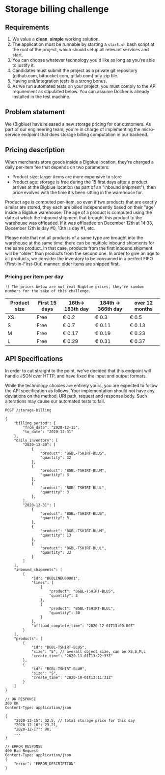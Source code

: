 # Storage billing challenge

## Requirements

1. We value a **clean**, **simple** working solution.
2. The application must be runnable by starting a `start.sh` bash script at the root of the project, which should setup all relevant services and start.
3. You can choose whatever technology you'd like as long as you're able to justify it.
4. Candidates must submit the project as a private git repository (github.com, bitbucket.com, gitlab.com) or a zip file.
5. Having unit/integration tests is a strong bonus.
6. As we run automated tests on your project, you must comply to the API requirement as stipulated below. You can assume Docker is already installed in the test machine.

## Problem statement

We (Bigblue) have released a new storage pricing for our customers. As part of our engineering team, you're in charge of implementing the micro-service endpoint that does storage billing computation in our backend.

## Pricing description

When merchants store goods inside a Bigblue location, they're charged a daily per-item fee that depends on two parameters:

- Product size: larger items are more expensive to store
- Product age: storage is free during the 15 first days after a product arrives at the Bigblue location (as part of an "inbound shipment"), then price evolves with the time it's been sitting in the warehouse for.

Product age is computed per-item, so even if two products that are exactly similar are stored, they each are billed independently based on their "age" inside a Bigblue warehouse. The age of a product is computed using the date at which the inbound shipment that brought this product to the warehouse was offloaded. If it was offloaded on December 12th at 14:33, December 12th is day #0, 13th is day #1, etc.

Please note that not all products of a same type are brought into the warehouse at the same time: there can be multiple inbound shipments for the same product. In that case, products from the first inbound shipment will be "older" than products from the second one. In order to give an age to all products, we consider the inventory to be consumed in a perfect FIFO (First-In-First-Out) manner: older items are shipped first.

### Pricing per item per day

```
!! The prices below are not real Bigblue prices, they're random numbers for the sake of this challenge.
```

| Product size | First 15 days | 16th-> 183th day | 184th -> 366th day | over 12 months |
| ------------ | ------------- | ---------------- | ------------------ | -------------- |
| XS           | Free          | € 0.2            | € 0.3              | € 0.5          |
| S            | Free          | € 0.7            | € 0.11             | € 0.13         |
| M            | Free          | € 0.17           | € 0.19             | € 0.23         |
| L            | Free          | € 0.29           | € 0.31             | € 0.37         |

## API Specifications

In order to cut straight to the point, we've decided that this endpoint will handle JSON over HTTP, and have fixed the input and output formats.

While the technology choices are entirely yours, you are expected to follow the API specification as follows. Your implementation should not have any deviations on the method, URI path, request and response body. Such alterations may cause our automated tests to fail.

```
POST /storage-billing

{
	"billing_period": {
		"from_date": "2020-12-15",
		"to_date": "2020-12-31"
	},
	"daily_inventory": [
		"2020-12-30": [
			{
				"product": "BGBL-TSHIRT-BLUS",
				"quantity": 32
			},
			{
				"product": "BGBL-TSHIRT-BLUM",
				"quantity": 3
			},
			{
				"product": "BGBL-TSHIRT-BLUL",
				"quantity": 3
			},
		],
		"2020-12-31": [
			{
				"product": "BGBL-TSHIRT-BLUS",
				"quantity": 3
			},
			{
				"product": "BGBL-TSHIRT-BLUM",
				"quantity": 13
			},
			{
				"product": "BGBL-TSHIRT-BLUL",
				"quantity": 33
			}
		]
	],
	"inbound_shipments": [
		{
			"id": "BGBLINEU00001",
			"lines": [
				{
					"product": "BGBL-TSHIRT-BLUS",
					"quantity": 3
				},
				{
					"product": "BGBL-TSHIRT-BLUL",
					"quantity": 30
				}
			],
			"offload_complete_time": "2020-12-01T13:00:00Z"
		}
	],
	"products": [
		{
			"id": "BGBL-TSHIRT-BLUS",
			"size": "S", // overall object size, can be XS,S,M,L
			"create_time": "2020-11-01T13:22:33Z"
		},
		{
			"id": "BGBL-TSHIRT-BLUM",
			"size": "S",
			"create_time": "2020-10-01T13:11:31Z"
		}
	]
}

// OK RESPONSE
200 OK
Content-Type: application/json

{
	"2020-12-15": 32.5, // total storage price for this day
	"2020-12-16": 23.21,
	"2020-12-17": 90,
	...
}

// ERROR RESPONSE
400 Bad Request
Content-Type: application/json
{
    "error": "ERROR_DESCRIPTION"
}

```
